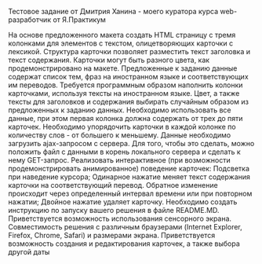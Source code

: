 Тестовое задание от Дмитрия Ханина - моего куратора курса web-разработчик от Я.Практикум

На основе предложенного макета создать HTML страницу с тремя колонками для элементов с текстом, олицетворяющих карточки с лексикой. Структура карточки позволяет разместить текст заголовка и текст содержания. Карточки могут быть разного цвета, как продемонстрировано на макете.
Предложенные к заданию данные содержат список тем, фраз на иностранном языке и соответствующих им переводов. Требуется программным образом наполнить колонки карточками, используя тексты на иностранном языке. Цвет, а также тексты для заголовков и содержания выбирать случайным образом из предложенных к заданию данных. Необходимо использовать все данные, при этом первая колонка должна содержать от трех до пяти карточек. Необходимо упорядочить карточки в каждой колонке по количеству слов - от большего к меньшему.
Данные необходимо загрузить ajax-запросом с сервера. Для того, чтобы это сделать, можно положить файл с данными в корень локального сервера и сделать к нему GET-запрос.
Реализовать интерактивное (при возможности продемонстрировать анимированное) поведение карточек:
Подсветка при наведение курсора;
Одинарное нажатие меняет текст содержания карточки на соответствующий перевод. Обратное изменение происходит через определенный интервал времени или при повторном нажатии;
Двойное нажатие удаляет карточку.
Необходимо создать инструкцию по запуску вашего решения в файле README.MD.
Приветствуется возможность использования сенсорного экрана. Совместимость решения с различным браузерами (Internet Explorer, Firefox, Chrome, Safari) и размерами экрана.
Приветствуется возможность создания и редактирования карточек, а также выбора другой даты